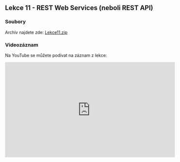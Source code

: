 Lekce 11 - REST Web Services (neboli REST API)
-----------------------------------

### Soubory

Archív najdete zde: [Lekce11.zip](/data/2021-podzim/java-2-brno/Java-Training--Projects--Java-2--Lekce11.zip)

### Videozáznam

Na YouTube se můžete podívat na záznam z lekce:

<iframe width="560" height="315"
	src="https://www.youtube.com/embed/nVA0D2Xkv90"
	frameborder="0"
	allowfullscreen></iframe>
